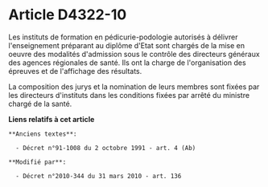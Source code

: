 # Article D4322-10

Les instituts de formation en pédicurie-podologie autorisés à délivrer l'enseignement préparant au diplôme d'Etat sont
chargés de la mise en oeuvre des modalités d'admission sous le contrôle des     directeurs généraux des agences régionales de
santé. Ils ont la charge de l'organisation des épreuves et de l'affichage des résultats. 

La composition des jurys et la nomination de leurs membres sont fixées par les directeurs d'instituts dans les conditions
fixées par arrêté du ministre chargé de la santé.

**Liens relatifs à cet article**

	**Anciens textes**:

	  - Décret n°91-1008 du 2 octobre 1991 - art. 4 (Ab)

	**Modifié par**:

	  - Décret n°2010-344 du 31 mars 2010 - art. 136
